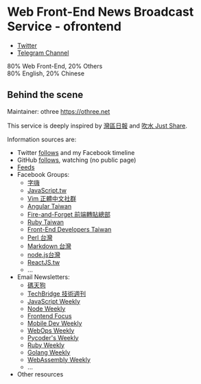 # Web Front-End News Broadcast Service - ofrontend

- [Twitter](https://twitter.com/ofrontend)
- [Telegram Channel](https://t.me/ofrontend)

80% Web Front-End, 20% Others  
80% English, 20% Chinese 



Behind the scene
----------------

Maintainer: othree <https://othree.net>

This service is deeply inspired by [灣區日報][] and [吹水 Just Share][].

[灣區日報]: https://wanqu.co/
[吹水 Just Share]: https://t.me/JustShareChannel


Information sources are:

- Twitter [follows](https://twitter.com/following) and my Facebook timeline
- GitHub [follows](https://github.com/othree?tab=following), watching (no public page)
- [Feeds](https://blog.othree.net/blogroll/)
- Facebook Groups:
  - [字嗨](https://www.facebook.com/groups/enjoyfonts/)
  - [JavaScript.tw](https://www.facebook.com/groups/javascript.tw/)
  - [Vim 正體中文社群](https://www.facebook.com/groups/vim.tw/)
  - [Angular Taiwan](https://www.facebook.com/groups/augularjs.tw/)
  - [Fire-and-Forget 前端轉貼總部](https://www.facebook.com/groups/1249720198386038/)
  - [Ruby Taiwan](https://www.facebook.com/groups/142197385837507/)
  - [Front-End Developers Taiwan](https://www.facebook.com/groups/521085554595481/)
  - [Perl 台灣](https://www.facebook.com/groups/168537393167684/)
  - [Markdown 台灣](https://www.facebook.com/groups/830853873715381/)
  - [node.js台灣](https://www.facebook.com/groups/262800543746083/)
  - [ReactJS.tw](https://www.facebook.com/groups/1439747729634154/)
  - ...
- Email Newsletters:
  - [碼天狗](https://weekly.codetengu.com/)
  - [TechBridge 技術週刊](https://weekly.techbridge.cc/)
  - [JavaScript Weekly](https://javascriptweekly.com/)
  - [Node Weekly](https://nodeweekly.com/)
  - [Frontend Focus](https://frontendfoc.us/)
  - [Mobile Dev Weekly](https://mobiledevweekly.com/)
  - [WebOps Weekly](https://webopsweekly.com/)
  - [Pycoder's Weekly](https://www.pycoders.com/)
  - [Ruby Weekly](https://rubyweekly.com/)
  - [Golang Weekly](https://golangweekly.com/)
  - [WebAssembly Weekly](https://wasmweekly.news/)
  - ...
- Other resources

